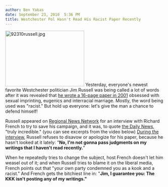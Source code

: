 ```yaml
---
author: Ben Yakas
date: September 23, 2010  5:36 PM
title: Westchester Pol Hasn't Read His Racist Paper Recently
---
```


<p><span class="mt-enclosure mt-enclosure-image" style="display: inline;"> <img alt="92310russell.jpg" src="https://web.archive.org/web/20110811091118im_/http://gothamist.com/attachments/byakas/92310russell.jpg" width="250" height="177" class="image-left"> </span>Yesterday, everyone&apos;s newest favorite Westchester politician Jim Russell was being called a lot of words after it was revealed that <a href="https://web.archive.org/web/20110811091118/http://gothamist.com/2010/09/22/racist_westchester_politician_cross.php">he wrote a 16-page paper in 2001</a> obsessed with sexual imprinting, eugenics and interracial marriage. Mostly, the word being used was &quot;racist.&quot; But hold up everyone: let&apos;s give the man a chance to defend himself!</p>

<p>Russell appeared on <a href="https://web.archive.org/web/20110811091118/http://www.rnntv.com/show_rfl.php">Regional News Network</a> for an interview with Richard French to try to save his campaign, and it was, to quote <a href="https://web.archive.org/web/20110811091118/http://www.nydailynews.com/blogs/dailypolitics/2010/09/wow-rnn-sits-down-with-jim-russell.html">the Daily News</a>, &quot;truly incredible.&quot; (you can see excerpts from the video below) <a href="https://web.archive.org/web/20110811091118/http://www.politico.com/blogs/maggiehaberman/0910/Lowey_rival_Russell_says_he_hasnt_read_his_writings_lately_.html?showall">During the interview</a>, Russell refuses to disavow or apologize for his paper, because he hasn&apos;t looked at it lately: &quot;<strong>No, I&apos;m not gonna pass judgments on my writings that I haven&apos;t read recently.</strong>&quot; </p>

<p>When he repeatedly tries to change the subject, host French doesn&apos;t let him weasel out of it; and when Russell tries to blame it on the liberal media, French points out that &quot;your own party condemned you as a kook and a racist.&quot; And French gets the bitchiest line in: &quot;<strong>Jim, I guarantee you: The KKK isn&apos;t posting any of my writings.&quot;</strong></p>
